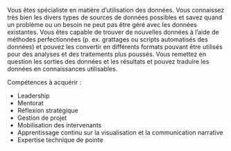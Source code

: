 Vous êtes spécialiste en matière d’utilisation des données. Vous connaissez très bien les divers types de sources de données possibles et savez quand un problème ou un besoin ne peut pas être géré avec les données existantes. Vous êtes capable de trouver de nouvelles données à l’aide de méthodes perfectionnées (p. ex. grattages ou scripts automatisés des données) et pouvez les convertir en différents formats pouvant être utilisés pour des analyses et des traitements plus poussés. Vous remettez en question les sorties des données et les résultats et pouvez traduire les données en connaissances utilisables.

Compétences à acquérir :
* Leadership
* Mentorat
* Réflexion stratégique
* Gestion de projet
* Mobilisation des intervenants
* Apprentissage continu sur la visualisation et la communication narrative
* Expertise technique de pointe